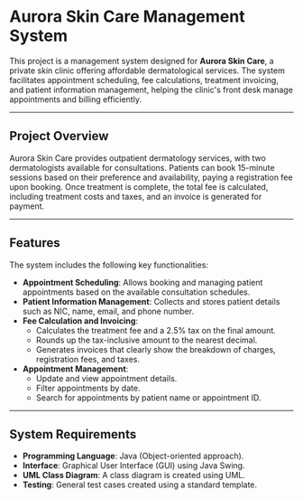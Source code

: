 # Aurora Skin Care Management System

This project is a management system designed for **Aurora Skin Care**, a private skin clinic offering affordable dermatological services. The system facilitates appointment scheduling, fee calculations, treatment invoicing, and patient information management, helping the clinic's front desk manage appointments and billing efficiently.

---

## Project Overview

Aurora Skin Care provides outpatient dermatology services, with two dermatologists available for consultations. Patients can book 15-minute sessions based on their preference and availability, paying a registration fee upon booking. Once treatment is complete, the total fee is calculated, including treatment costs and taxes, and an invoice is generated for payment.

---

## Features

The system includes the following key functionalities:

- **Appointment Scheduling**: Allows booking and managing patient appointments based on the available consultation schedules.
- **Patient Information Management**: Collects and stores patient details such as NIC, name, email, and phone number.
- **Fee Calculation and Invoicing**:
  - Calculates the treatment fee and a 2.5% tax on the final amount.
  - Rounds up the tax-inclusive amount to the nearest decimal.
  - Generates invoices that clearly show the breakdown of charges, registration fees, and taxes.
- **Appointment Management**:
  - Update and view appointment details.
  - Filter appointments by date.
  - Search for appointments by patient name or appointment ID.

---

## System Requirements

- **Programming Language**: Java (Object-oriented approach).
- **Interface**: Graphical User Interface (GUI) using Java Swing.
- **UML Class Diagram**: A class diagram is created using UML.
- **Testing**: General test cases created using a standard template.
